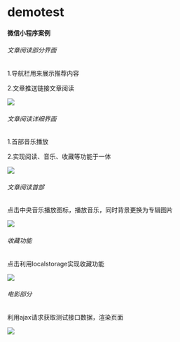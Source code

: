 # demotest
#### 微信小程序案例



###### 文章阅读部分界面

1.导航栏用来展示推荐内容

2.文章推送链接文章阅读

![](demotest\demo-img\readpart.png)

###### 文章阅读详细界面

1.首部音乐播放

2.实现阅读、音乐、收藏等功能于一体

![](E:\部分文件备份\demotest\demo-img\readdetail.png)

###### 文章阅读首部

点击中央音乐播放图标，播放音乐，同时背景更换为专辑图片

![](E:\部分文件备份\demotest\demo-img\music.png)

###### 收藏功能

点击利用localstorage实现收藏功能

![](E:\部分文件备份\demotest\demo-img\save.png)



###### 电影部分

利用ajax请求获取测试接口数据，渲染页面

![](E:\部分文件备份\demotest\demo-img\moviepart.png)

